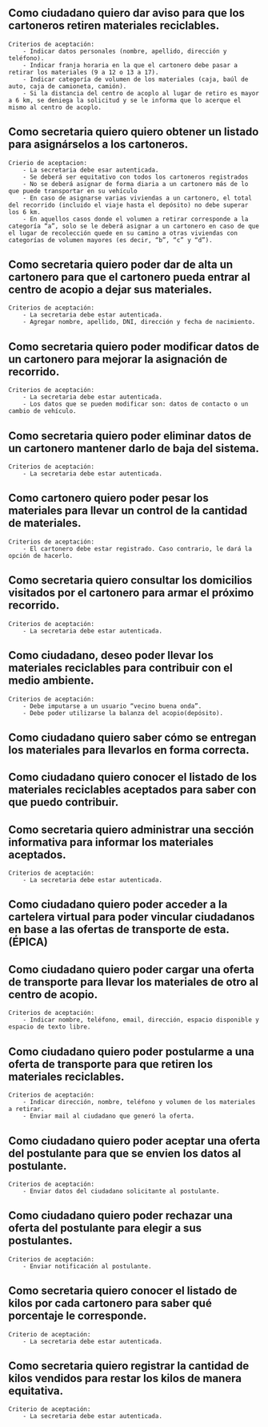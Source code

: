 

## Como ciudadano quiero dar aviso para que los cartoneros retiren materiales reciclables.
	Criterios de aceptación:
		- Indicar datos personales (nombre, apellido, dirección y teléfono).
		- Indicar franja horaria en la que el cartonero debe pasar a retirar los materiales (9 a 12 o 13 a 17).
		- Indicar categoría de volumen de los materiales (caja, baúl de auto, caja de camioneta, camión).
		- Si la distancia del centro de acoplo al lugar de retiro es mayor a 6 km, se deniega la solicitud y se le informa que lo acerque el mismo al centro de acoplo.


## Como secretaria quiero quiero obtener un listado para asignárselos a los cartoneros.
	Crierio de aceptacion:
		- La secretaria debe esar autenticada.
		- Se deberá ser equitativo con todos los cartoneros registrados
		- No se deberá asignar de forma diaria a un cartonero más de lo que puede transportar en su vehículo
		- En caso de asignarse varias viviendas a un cartonero, el total del recorrido (incluido el viaje hasta el depósito) no debe superar los 6 km.
		- En aquellos casos donde el volumen a retirar corresponde a la categoría “a”, solo se le deberá asignar a un cartonero en caso de que el lugar de recolección quede en su camino a otras viviendas con categorías de volumen mayores (es decir, “b”, “c” y “d”).

## Como secretaria quiero poder dar de alta un cartonero para que el cartonero pueda entrar al centro de acopio a dejar sus materiales.
	Criterios de aceptación:
		- La secretaria debe estar autenticada.
		- Agregar nombre, apellido, DNI, dirección y fecha de nacimiento.

## Como secretaria quiero poder modificar datos de un cartonero para mejorar la asignación de recorrido.
	Criterios de aceptación:
		- La secretaria debe estar autenticada.
		- Los datos que se pueden modificar son: datos de contacto o un cambio de vehículo.

## Como secretaria quiero poder eliminar datos de un cartonero mantener darlo de baja del sistema.
	Criterios de aceptación:
		- La secretaria debe estar autenticada.


## Como cartonero quiero poder pesar los materiales para llevar un control de la cantidad de materiales.
	Criterios de aceptación:
		- El cartonero debe estar registrado. Caso contrario, le dará la opción de hacerlo.

## Como secretaria quiero consultar los domicilios visitados por el cartonero para armar el próximo recorrido.
	Criterios de aceptación:
		- La secretaria debe estar autenticada.


## Como ciudadano, deseo poder llevar los materiales reciclables para contribuir con el medio ambiente.
	Criterios de aceptación:
		- Debe imputarse a un usuario “vecino buena onda”.
		- Debe poder utilizarse la balanza del acopio(depósito).



## Como ciudadano quiero saber cómo se entregan los materiales para llevarlos en forma correcta.

## Como ciudadano quiero conocer el listado de los materiales reciclables aceptados para saber con que puedo contribuir.

## Como secretaria quiero administrar una sección informativa para informar los materiales aceptados.
	Criterios de aceptación:
		- La secretaria debe estar autenticada.


## Como ciudadano quiero poder acceder a la cartelera virtual para poder vincular ciudadanos en base a las ofertas de transporte de esta. (ÉPICA)

## Como ciudadano quiero poder cargar una oferta de transporte para llevar los materiales de otro al centro de acopio.
	Criterios de aceptación:
		- Indicar nombre, teléfono, email, dirección, espacio disponible y espacio de texto libre.

## Como ciudadano quiero poder postularme a una oferta de transporte para que retiren los materiales reciclables.
	Criterios de aceptación:
		- Indicar dirección, nombre, teléfono y volumen de los materiales a retirar.
		- Enviar mail al ciudadano que generó la oferta.

## Como ciudadano quiero poder aceptar una oferta del postulante para que se envien los datos al postulante. 
	Criterios de aceptación:
		- Enviar datos del ciudadano solicitante al postulante.

## Como ciudadano quiero poder rechazar una oferta del postulante  para elegir a sus postulantes.
	Criterios de aceptación:
		- Enviar notificación al postulante.

## Como secretaria quiero conocer el listado de kilos por cada cartonero para saber qué porcentaje le corresponde.
	Criterio de aceptación:
		- La secretaria debe estar autenticada.

## Como secretaria quiero registrar la cantidad de kilos vendidos para restar los kilos de manera equitativa.
	Criterio de aceptación:
		- La secretaria debe estar autenticada.










